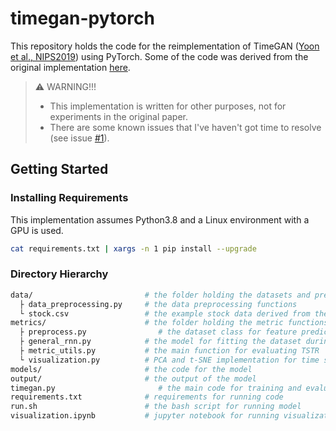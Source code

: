 # timegan-pytorch
This repository holds the code for the reimplementation of TimeGAN ([Yoon et al., NIPS2019](https://papers.nips.cc/paper/8789-time-series-generative-adversarial-networks)) using PyTorch. Some of the code was derived from the original implementation [here](https://github.com/jsyoon0823/TimeGAN).

> :warning: WARNING!!!
> - This implementation is written for other purposes, not for experiments in the original paper.
> - There are some known issues that I've haven't got time to resolve (see issue [#1](https://github.com/d9n13lt4n/timegan-pytorch/issues/1#issuecomment-895126605)).

## Getting Started
### Installing Requirements
This implementation assumes Python3.8 and a Linux environment with a GPU is used.
```bash
cat requirements.txt | xargs -n 1 pip install --upgrade
```

### Directory Hierarchy
```bash
data/                         # the folder holding the datasets and preprocessing files
  ├ data_preprocessing.py     # the data preprocessing functions
  └ stock.csv                 # the example stock data derived from the original repo
metrics/                      # the folder holding the metric functions for evaluating the model
  ├ preprocess.py                # the dataset class for feature predicting and one-step ahead predicting
  ├ general_rnn.py            # the model for fitting the dataset during TSTR evaluation
  ├ metric_utils.py           # the main function for evaluating TSTR
  └ visualization.py          # PCA and t-SNE implementation for time series taken from the original repo
models/                       # the code for the model
output/                       # the output of the model
timegan.py                       # the main code for training and evaluating TSTR of the model
requirements.txt              # requirements for running code
run.sh                        # the bash script for running model
visualization.ipynb           # jupyter notebook for running visualization of original and synthetic data
```
